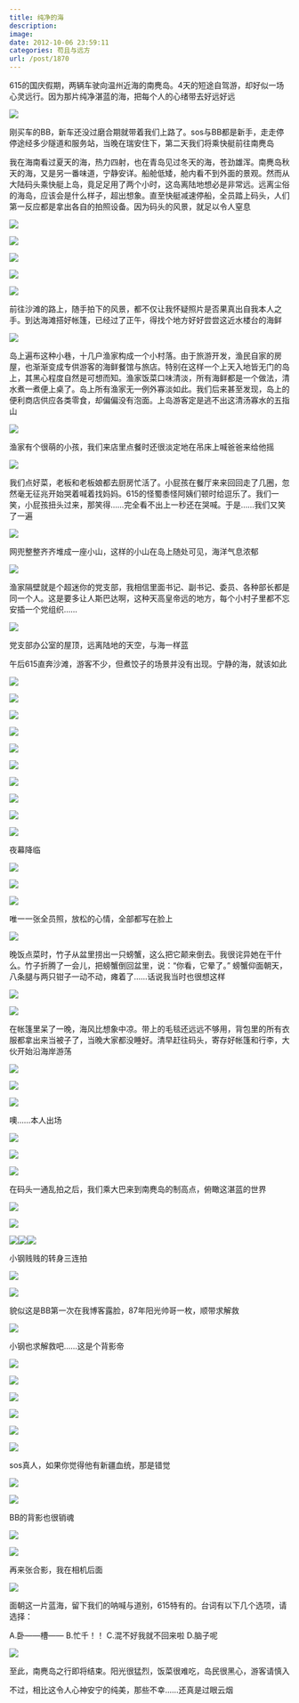 ```yaml
---
title: 纯净的海
description: 
image: 
date: 2012-10-06 23:59:11
categories: 苟且与远方
url: /post/1870
---
```


615的国庆假期，两辆车驶向温州近海的南麂岛。4天的短途自驾游，却好似一场心灵远行。因为那片纯净湛蓝的海，把每个人的心绪带去好远好远

![](https://storageapi.fleek.co/0a3a8890-e65e-47ce-93d7-0442b9209d38-bucket/blog/posts/2012-10/10-06/1.jpg)

刚买车的BB，新车还没过磨合期就带着我们上路了。sos与BB都是新手，走走停停途经多少隧道和服务站，当晚在瑞安住下，第二天我们将乘快艇前往南麂岛

我在海南看过夏天的海，热力四射，也在青岛见过冬天的海，苍劲雄浑。南麂岛秋天的海，又是另一番味道，宁静安详。船舱低矮，舱内看不到外面的景观。然而从大陆码头乘快艇上岛，竟足足用了两个小时，这岛离陆地想必是非常远。远离尘俗的海岛，应该会是什么样子，超出想象。直至快艇减速停船，全员踏上码头，人们第一反应都是拿出各自的拍照设备。因为码头的风景，就足以令人窒息

![](https://storageapi.fleek.co/0a3a8890-e65e-47ce-93d7-0442b9209d38-bucket/blog/posts/2012-10/10-06/2.jpg)

![](https://storageapi.fleek.co/0a3a8890-e65e-47ce-93d7-0442b9209d38-bucket/blog/posts/2012-10/10-06/3.jpg)

![](https://storageapi.fleek.co/0a3a8890-e65e-47ce-93d7-0442b9209d38-bucket/blog/posts/2012-10/10-06/4.jpg)

![](https://storageapi.fleek.co/0a3a8890-e65e-47ce-93d7-0442b9209d38-bucket/blog/posts/2012-10/10-06/5.jpg)

![](https://storageapi.fleek.co/0a3a8890-e65e-47ce-93d7-0442b9209d38-bucket/blog/posts/2012-10/10-06/6.jpg)

前往沙滩的路上，随手拍下的风景，都不仅让我怀疑照片是否果真出自我本人之手。到达海滩搭好帐篷，已经过了正午，得找个地方好好尝尝这近水楼台的海鲜

![](https://storageapi.fleek.co/0a3a8890-e65e-47ce-93d7-0442b9209d38-bucket/blog/posts/2012-10/10-06/7.jpg)

岛上遍布这种小巷，十几户渔家构成一个小村落。由于旅游开发，渔民自家的房屋，也渐渐变成专供游客的海鲜餐馆与旅店。特别在这样一个上天入地皆无门的岛上，其黑心程度自然是可想而知。渔家饭菜口味清淡，所有海鲜都是一个做法，清水煮一煮便上桌了。岛上所有渔家无一例外寡淡如此。我们后来甚至发现，岛上的便利商店供应各类零食，却偏偏没有泡面。上岛游客定是逃不出这清汤寡水的五指山

![](https://storageapi.fleek.co/0a3a8890-e65e-47ce-93d7-0442b9209d38-bucket/blog/posts/2012-10/10-06/8.jpg)

渔家有个很萌的小孩，我们来店里点餐时还很淡定地在吊床上喊爸爸来给他摇

![](https://storageapi.fleek.co/0a3a8890-e65e-47ce-93d7-0442b9209d38-bucket/blog/posts/2012-10/10-06/9.jpg)

我们点好菜，老板和老板娘都去厨房忙活了。小屁孩在餐厅来来回回走了几圈，忽然毫无征兆开始哭着喊着找妈妈。615的怪蜀黍怪阿姨们顿时给逗乐了。我们一笑，小屁孩扭头过来，那笑得……完全看不出上一秒还在哭喊。于是……我们又笑了一遍

![](https://storageapi.fleek.co/0a3a8890-e65e-47ce-93d7-0442b9209d38-bucket/blog/posts/2012-10/10-06/10.jpg)

网兜整整齐齐堆成一座小山，这样的小山在岛上随处可见，海洋气息浓郁

![](https://storageapi.fleek.co/0a3a8890-e65e-47ce-93d7-0442b9209d38-bucket/blog/posts/2012-10/10-06/11.jpg)

渔家隔壁就是个超迷你的党支部，我相信里面书记、副书记、委员、各种部长都是同一个人。这是要多让人斯巴达啊，这种天高皇帝远的地方，每个小村子里都不忘安插一个党组织……

![](https://storageapi.fleek.co/0a3a8890-e65e-47ce-93d7-0442b9209d38-bucket/blog/posts/2012-10/10-06/12.jpg)

党支部办公室的屋顶，远离陆地的天空，与海一样蓝

午后615直奔沙滩，游客不少，但煮饺子的场景并没有出现。宁静的海，就该如此

![](https://storageapi.fleek.co/0a3a8890-e65e-47ce-93d7-0442b9209d38-bucket/blog/posts/2012-10/10-06/13.jpg)

![](https://storageapi.fleek.co/0a3a8890-e65e-47ce-93d7-0442b9209d38-bucket/blog/posts/2012-10/10-06/14.jpg)

![](https://storageapi.fleek.co/0a3a8890-e65e-47ce-93d7-0442b9209d38-bucket/blog/posts/2012-10/10-06/15.jpg)

![](https://storageapi.fleek.co/0a3a8890-e65e-47ce-93d7-0442b9209d38-bucket/blog/posts/2012-10/10-06/16.jpg)

![](https://storageapi.fleek.co/0a3a8890-e65e-47ce-93d7-0442b9209d38-bucket/blog/posts/2012-10/10-06/17.jpg)

![](https://storageapi.fleek.co/0a3a8890-e65e-47ce-93d7-0442b9209d38-bucket/blog/posts/2012-10/10-06/18.jpg)

![](https://storageapi.fleek.co/0a3a8890-e65e-47ce-93d7-0442b9209d38-bucket/blog/posts/2012-10/10-06/19.jpg)

![](https://storageapi.fleek.co/0a3a8890-e65e-47ce-93d7-0442b9209d38-bucket/blog/posts/2012-10/10-06/20.jpg)

![](https://storageapi.fleek.co/0a3a8890-e65e-47ce-93d7-0442b9209d38-bucket/blog/posts/2012-10/10-06/21.jpg)

![](https://storageapi.fleek.co/0a3a8890-e65e-47ce-93d7-0442b9209d38-bucket/blog/posts/2012-10/10-06/22.jpg)

夜幕降临

![](https://storageapi.fleek.co/0a3a8890-e65e-47ce-93d7-0442b9209d38-bucket/blog/posts/2012-10/10-06/23.jpg)

![](https://storageapi.fleek.co/0a3a8890-e65e-47ce-93d7-0442b9209d38-bucket/blog/posts/2012-10/10-06/24.jpg)

![](https://storageapi.fleek.co/0a3a8890-e65e-47ce-93d7-0442b9209d38-bucket/blog/posts/2012-10/10-06/25.jpg)

唯一一张全员照，放松的心情，全部都写在脸上

![](https://storageapi.fleek.co/0a3a8890-e65e-47ce-93d7-0442b9209d38-bucket/blog/posts/2012-10/10-06/26.jpg)

晚饭点菜时，竹子从盆里捞出一只螃蟹，这么把它颠来倒去。我很诧异她在干什么。竹子折腾了一会儿，把螃蟹倒回盆里，说：“你看，它晕了。” 螃蟹仰面朝天，八条腿与两只钳子一动不动，瘫着了……话说我当时也很想这样

![](https://storageapi.fleek.co/0a3a8890-e65e-47ce-93d7-0442b9209d38-bucket/blog/posts/2012-10/10-06/27.jpg)

![](https://storageapi.fleek.co/0a3a8890-e65e-47ce-93d7-0442b9209d38-bucket/blog/posts/2012-10/10-06/28.jpg)

在帐篷里呆了一晚，海风比想象中凉。带上的毛毯还远远不够用，背包里的所有衣服都拿出来当被子了，当晚大家都没睡好。清早赶往码头，寄存好帐篷和行李，大伙开始沿海岸游荡

![](https://storageapi.fleek.co/0a3a8890-e65e-47ce-93d7-0442b9209d38-bucket/blog/posts/2012-10/10-06/29.jpg)

![](https://storageapi.fleek.co/0a3a8890-e65e-47ce-93d7-0442b9209d38-bucket/blog/posts/2012-10/10-06/30.jpg)

![](https://storageapi.fleek.co/0a3a8890-e65e-47ce-93d7-0442b9209d38-bucket/blog/posts/2012-10/10-06/31.jpg)

噢……本人出场

![](https://storageapi.fleek.co/0a3a8890-e65e-47ce-93d7-0442b9209d38-bucket/blog/posts/2012-10/10-06/32.jpg)

![](https://storageapi.fleek.co/0a3a8890-e65e-47ce-93d7-0442b9209d38-bucket/blog/posts/2012-10/10-06/33.jpg)

![](https://storageapi.fleek.co/0a3a8890-e65e-47ce-93d7-0442b9209d38-bucket/blog/posts/2012-10/10-06/34.jpg)

在码头一通乱拍之后，我们乘大巴来到南麂岛的制高点，俯瞰这湛蓝的世界

![](https://storageapi.fleek.co/0a3a8890-e65e-47ce-93d7-0442b9209d38-bucket/blog/posts/2012-10/10-06/35.jpg)

![](https://storageapi.fleek.co/0a3a8890-e65e-47ce-93d7-0442b9209d38-bucket/blog/posts/2012-10/10-06/36.jpg)

![](https://storageapi.fleek.co/0a3a8890-e65e-47ce-93d7-0442b9209d38-bucket/blog/posts/2012-10/10-06/37.jpg)![](https://storageapi.fleek.co/0a3a8890-e65e-47ce-93d7-0442b9209d38-bucket/blog/posts/2012-10/10-06/38.jpg)![](https://storageapi.fleek.co/0a3a8890-e65e-47ce-93d7-0442b9209d38-bucket/blog/posts/2012-10/10-06/39.jpg)

小钢贱贱的转身三连拍

![](https://storageapi.fleek.co/0a3a8890-e65e-47ce-93d7-0442b9209d38-bucket/blog/posts/2012-10/10-06/40.jpg)

![](https://storageapi.fleek.co/0a3a8890-e65e-47ce-93d7-0442b9209d38-bucket/blog/posts/2012-10/10-06/41.jpg)

貌似这是BB第一次在我博客露脸，87年阳光帅哥一枚，顺带求解救

![](https://storageapi.fleek.co/0a3a8890-e65e-47ce-93d7-0442b9209d38-bucket/blog/posts/2012-10/10-06/42.jpg)

小钢也求解救吧……这是个背影帝

![](https://storageapi.fleek.co/0a3a8890-e65e-47ce-93d7-0442b9209d38-bucket/blog/posts/2012-10/10-06/43.jpg)

![](https://storageapi.fleek.co/0a3a8890-e65e-47ce-93d7-0442b9209d38-bucket/blog/posts/2012-10/10-06/44.jpg)

![](https://storageapi.fleek.co/0a3a8890-e65e-47ce-93d7-0442b9209d38-bucket/blog/posts/2012-10/10-06/45.jpg)

![](https://storageapi.fleek.co/0a3a8890-e65e-47ce-93d7-0442b9209d38-bucket/blog/posts/2012-10/10-06/46.jpg)

![](https://storageapi.fleek.co/0a3a8890-e65e-47ce-93d7-0442b9209d38-bucket/blog/posts/2012-10/10-06/47.jpg)

![](https://storageapi.fleek.co/0a3a8890-e65e-47ce-93d7-0442b9209d38-bucket/blog/posts/2012-10/10-06/48.jpg)

sos真人，如果你觉得他有新疆血统，那是错觉

![](https://storageapi.fleek.co/0a3a8890-e65e-47ce-93d7-0442b9209d38-bucket/blog/posts/2012-10/10-06/49.jpg)

![](https://storageapi.fleek.co/0a3a8890-e65e-47ce-93d7-0442b9209d38-bucket/blog/posts/2012-10/10-06/50.jpg)

BB的背影也很销魂

![](https://storageapi.fleek.co/0a3a8890-e65e-47ce-93d7-0442b9209d38-bucket/blog/posts/2012-10/10-06/51.jpg)

![](https://storageapi.fleek.co/0a3a8890-e65e-47ce-93d7-0442b9209d38-bucket/blog/posts/2012-10/10-06/52.jpg)

再来张合影，我在相机后面

![](https://storageapi.fleek.co/0a3a8890-e65e-47ce-93d7-0442b9209d38-bucket/blog/posts/2012-10/10-06/53.jpg)

面朝这一片蓝海，留下我们的呐喊与道别，615特有的。台词有以下几个选项，请选择：

A.卧——槽—— B.忙千！！ C.混不好我就不回来啦 D.脑子呢

![](https://storageapi.fleek.co/0a3a8890-e65e-47ce-93d7-0442b9209d38-bucket/blog/posts/2012-10/10-06/54.jpg)

至此，南麂岛之行即将结束。阳光很猛烈，饭菜很难吃，岛民很黑心，游客请慎入

不过，相比这令人心神安宁的纯美，那些不幸……还真是过眼云烟